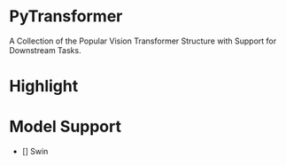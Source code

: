 # PyTransformer
A Collection of the Popular Vision Transformer Structure with Support for Downstream Tasks.

# Highlight

# Model Support

- [] Swin

# 